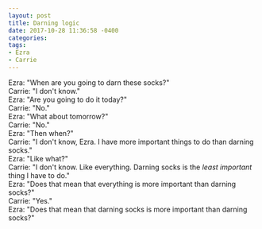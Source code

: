 ```yaml
---
layout: post
title: Darning logic
date: 2017-10-28 11:36:58 -0400
categories:
tags:
- Ezra
- Carrie
---
```


Ezra: "When are you going to darn these socks?"<br/>
Carrie: "I don't know."<br/>
Ezra: "Are you going to do it today?"<br/>
Carrie: "No."<br/>
Ezra: "What about tomorrow?"<br/>
Carrie: "No."<br/>
Ezra: "Then when?"<br/>
Carrie: "I don't know, Ezra. I have more important things to do than darning socks."<br/>
Ezra: "Like what?"<br/>
Carrie: "I don't know. Like everything. Darning socks is the _least important_ thing I have to do."<br/>
Ezra: "Does that mean that everything is more important than darning socks?"<br/>
Carrie: "Yes."<br/>
Ezra: "Does that mean that darning socks is more important than darning socks?"<br/>

